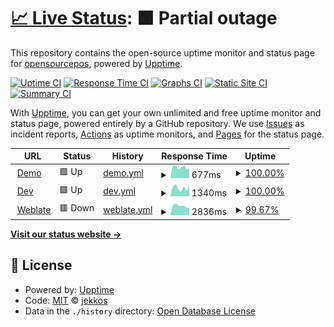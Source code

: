 # [📈 Live Status](https://status.opensourcepos.org): <!--live status--> **🟧 Partial outage**

This repository contains the open-source uptime monitor and status page for [opensourcepos](https://status.opensourcepos.org), powered by [Upptime](https://github.com/upptime/upptime).

[![Uptime CI](https://github.com/koj-co/upptime/workflows/Uptime%20CI/badge.svg)](https://github.com/koj-co/upptime/actions?query=workflow%3A%22Uptime+CI%22)
[![Response Time CI](https://github.com/koj-co/upptime/workflows/Response%20Time%20CI/badge.svg)](https://github.com/koj-co/upptime/actions?query=workflow%3A%22Response+Time+CI%22)
[![Graphs CI](https://github.com/koj-co/upptime/workflows/Graphs%20CI/badge.svg)](https://github.com/koj-co/upptime/actions?query=workflow%3A%22Graphs+CI%22)
[![Static Site CI](https://github.com/koj-co/upptime/workflows/Static%20Site%20CI/badge.svg)](https://github.com/koj-co/upptime/actions?query=workflow%3A%22Static+Site+CI%22)
[![Summary CI](https://github.com/koj-co/upptime/workflows/Summary%20CI/badge.svg)](https://github.com/koj-co/upptime/actions?query=workflow%3A%22Summary+CI%22)

With [Upptime](https://upptime.js.org), you can get your own unlimited and free uptime monitor and status page, powered entirely by a GitHub repository. We use [Issues](https://github.com/opensourcepos/opensourcepos/issues) as incident reports, [Actions](https://github.com/opensourcepos/opensourcepos/actions) as uptime monitors, and [Pages](https://status.opensourcepos.org) for the status page.

<!--start: status pages-->
<!-- This summary is generated by Upptime (https://github.com/upptime/upptime) -->
<!-- Do not edit this manually, your changes will be overwritten -->
<!-- prettier-ignore -->
| URL | Status | History | Response Time | Uptime |
| --- | ------ | ------- | ------------- | ------ |
| <img alt="" src="https://icons.duckduckgo.com/ip3/demo.opensourcepos.org.ico" height="13"> [Demo](https://demo.opensourcepos.org) | 🟩 Up | [demo.yml](https://github.com/opensourcepos/upptime/commits/HEAD/history/demo.yml) | <details><summary><img alt="Response time graph" src="./graphs/demo/response-time-week.png" height="20"> 677ms</summary><br><a href="https://status.opensourcepos.org/history/demo"><img alt="Response time 1316" src="https://img.shields.io/endpoint?url=https%3A%2F%2Fraw.githubusercontent.com%2Fopensourcepos%2Fupptime%2FHEAD%2Fapi%2Fdemo%2Fresponse-time.json"></a><br><a href="https://status.opensourcepos.org/history/demo"><img alt="24-hour response time 584" src="https://img.shields.io/endpoint?url=https%3A%2F%2Fraw.githubusercontent.com%2Fopensourcepos%2Fupptime%2FHEAD%2Fapi%2Fdemo%2Fresponse-time-day.json"></a><br><a href="https://status.opensourcepos.org/history/demo"><img alt="7-day response time 677" src="https://img.shields.io/endpoint?url=https%3A%2F%2Fraw.githubusercontent.com%2Fopensourcepos%2Fupptime%2FHEAD%2Fapi%2Fdemo%2Fresponse-time-week.json"></a><br><a href="https://status.opensourcepos.org/history/demo"><img alt="30-day response time 629" src="https://img.shields.io/endpoint?url=https%3A%2F%2Fraw.githubusercontent.com%2Fopensourcepos%2Fupptime%2FHEAD%2Fapi%2Fdemo%2Fresponse-time-month.json"></a><br><a href="https://status.opensourcepos.org/history/demo"><img alt="1-year response time 1270" src="https://img.shields.io/endpoint?url=https%3A%2F%2Fraw.githubusercontent.com%2Fopensourcepos%2Fupptime%2FHEAD%2Fapi%2Fdemo%2Fresponse-time-year.json"></a></details> | <details><summary><a href="https://status.opensourcepos.org/history/demo">100.00%</a></summary><a href="https://status.opensourcepos.org/history/demo"><img alt="All-time uptime 94.95%" src="https://img.shields.io/endpoint?url=https%3A%2F%2Fraw.githubusercontent.com%2Fopensourcepos%2Fupptime%2FHEAD%2Fapi%2Fdemo%2Fuptime.json"></a><br><a href="https://status.opensourcepos.org/history/demo"><img alt="24-hour uptime 100.00%" src="https://img.shields.io/endpoint?url=https%3A%2F%2Fraw.githubusercontent.com%2Fopensourcepos%2Fupptime%2FHEAD%2Fapi%2Fdemo%2Fuptime-day.json"></a><br><a href="https://status.opensourcepos.org/history/demo"><img alt="7-day uptime 100.00%" src="https://img.shields.io/endpoint?url=https%3A%2F%2Fraw.githubusercontent.com%2Fopensourcepos%2Fupptime%2FHEAD%2Fapi%2Fdemo%2Fuptime-week.json"></a><br><a href="https://status.opensourcepos.org/history/demo"><img alt="30-day uptime 100.00%" src="https://img.shields.io/endpoint?url=https%3A%2F%2Fraw.githubusercontent.com%2Fopensourcepos%2Fupptime%2FHEAD%2Fapi%2Fdemo%2Fuptime-month.json"></a><br><a href="https://status.opensourcepos.org/history/demo"><img alt="1-year uptime 85.84%" src="https://img.shields.io/endpoint?url=https%3A%2F%2Fraw.githubusercontent.com%2Fopensourcepos%2Fupptime%2FHEAD%2Fapi%2Fdemo%2Fuptime-year.json"></a></details>
| <img alt="" src="https://icons.duckduckgo.com/ip3/dev.opensourcepos.org.ico" height="13"> [Dev](https://dev.opensourcepos.org) | 🟩 Up | [dev.yml](https://github.com/opensourcepos/upptime/commits/HEAD/history/dev.yml) | <details><summary><img alt="Response time graph" src="./graphs/dev/response-time-week.png" height="20"> 1340ms</summary><br><a href="https://status.opensourcepos.org/history/dev"><img alt="Response time 1344" src="https://img.shields.io/endpoint?url=https%3A%2F%2Fraw.githubusercontent.com%2Fopensourcepos%2Fupptime%2FHEAD%2Fapi%2Fdev%2Fresponse-time.json"></a><br><a href="https://status.opensourcepos.org/history/dev"><img alt="24-hour response time 1844" src="https://img.shields.io/endpoint?url=https%3A%2F%2Fraw.githubusercontent.com%2Fopensourcepos%2Fupptime%2FHEAD%2Fapi%2Fdev%2Fresponse-time-day.json"></a><br><a href="https://status.opensourcepos.org/history/dev"><img alt="7-day response time 1340" src="https://img.shields.io/endpoint?url=https%3A%2F%2Fraw.githubusercontent.com%2Fopensourcepos%2Fupptime%2FHEAD%2Fapi%2Fdev%2Fresponse-time-week.json"></a><br><a href="https://status.opensourcepos.org/history/dev"><img alt="30-day response time 1259" src="https://img.shields.io/endpoint?url=https%3A%2F%2Fraw.githubusercontent.com%2Fopensourcepos%2Fupptime%2FHEAD%2Fapi%2Fdev%2Fresponse-time-month.json"></a><br><a href="https://status.opensourcepos.org/history/dev"><img alt="1-year response time 1353" src="https://img.shields.io/endpoint?url=https%3A%2F%2Fraw.githubusercontent.com%2Fopensourcepos%2Fupptime%2FHEAD%2Fapi%2Fdev%2Fresponse-time-year.json"></a></details> | <details><summary><a href="https://status.opensourcepos.org/history/dev">100.00%</a></summary><a href="https://status.opensourcepos.org/history/dev"><img alt="All-time uptime 86.25%" src="https://img.shields.io/endpoint?url=https%3A%2F%2Fraw.githubusercontent.com%2Fopensourcepos%2Fupptime%2FHEAD%2Fapi%2Fdev%2Fuptime.json"></a><br><a href="https://status.opensourcepos.org/history/dev"><img alt="24-hour uptime 100.00%" src="https://img.shields.io/endpoint?url=https%3A%2F%2Fraw.githubusercontent.com%2Fopensourcepos%2Fupptime%2FHEAD%2Fapi%2Fdev%2Fuptime-day.json"></a><br><a href="https://status.opensourcepos.org/history/dev"><img alt="7-day uptime 100.00%" src="https://img.shields.io/endpoint?url=https%3A%2F%2Fraw.githubusercontent.com%2Fopensourcepos%2Fupptime%2FHEAD%2Fapi%2Fdev%2Fuptime-week.json"></a><br><a href="https://status.opensourcepos.org/history/dev"><img alt="30-day uptime 100.00%" src="https://img.shields.io/endpoint?url=https%3A%2F%2Fraw.githubusercontent.com%2Fopensourcepos%2Fupptime%2FHEAD%2Fapi%2Fdev%2Fuptime-month.json"></a><br><a href="https://status.opensourcepos.org/history/dev"><img alt="1-year uptime 82.88%" src="https://img.shields.io/endpoint?url=https%3A%2F%2Fraw.githubusercontent.com%2Fopensourcepos%2Fupptime%2FHEAD%2Fapi%2Fdev%2Fuptime-year.json"></a></details>
| <img alt="" src="https://icons.duckduckgo.com/ip3/translate.opensourcepos.org.ico" height="13"> [Weblate](https://translate.opensourcepos.org) | 🟥 Down | [weblate.yml](https://github.com/opensourcepos/upptime/commits/HEAD/history/weblate.yml) | <details><summary><img alt="Response time graph" src="./graphs/weblate/response-time-week.png" height="20"> 2836ms</summary><br><a href="https://status.opensourcepos.org/history/weblate"><img alt="Response time 1167" src="https://img.shields.io/endpoint?url=https%3A%2F%2Fraw.githubusercontent.com%2Fopensourcepos%2Fupptime%2FHEAD%2Fapi%2Fweblate%2Fresponse-time.json"></a><br><a href="https://status.opensourcepos.org/history/weblate"><img alt="24-hour response time 4508" src="https://img.shields.io/endpoint?url=https%3A%2F%2Fraw.githubusercontent.com%2Fopensourcepos%2Fupptime%2FHEAD%2Fapi%2Fweblate%2Fresponse-time-day.json"></a><br><a href="https://status.opensourcepos.org/history/weblate"><img alt="7-day response time 2836" src="https://img.shields.io/endpoint?url=https%3A%2F%2Fraw.githubusercontent.com%2Fopensourcepos%2Fupptime%2FHEAD%2Fapi%2Fweblate%2Fresponse-time-week.json"></a><br><a href="https://status.opensourcepos.org/history/weblate"><img alt="30-day response time 1446" src="https://img.shields.io/endpoint?url=https%3A%2F%2Fraw.githubusercontent.com%2Fopensourcepos%2Fupptime%2FHEAD%2Fapi%2Fweblate%2Fresponse-time-month.json"></a><br><a href="https://status.opensourcepos.org/history/weblate"><img alt="1-year response time 1157" src="https://img.shields.io/endpoint?url=https%3A%2F%2Fraw.githubusercontent.com%2Fopensourcepos%2Fupptime%2FHEAD%2Fapi%2Fweblate%2Fresponse-time-year.json"></a></details> | <details><summary><a href="https://status.opensourcepos.org/history/weblate">99.67%</a></summary><a href="https://status.opensourcepos.org/history/weblate"><img alt="All-time uptime 99.79%" src="https://img.shields.io/endpoint?url=https%3A%2F%2Fraw.githubusercontent.com%2Fopensourcepos%2Fupptime%2FHEAD%2Fapi%2Fweblate%2Fuptime.json"></a><br><a href="https://status.opensourcepos.org/history/weblate"><img alt="24-hour uptime 97.69%" src="https://img.shields.io/endpoint?url=https%3A%2F%2Fraw.githubusercontent.com%2Fopensourcepos%2Fupptime%2FHEAD%2Fapi%2Fweblate%2Fuptime-day.json"></a><br><a href="https://status.opensourcepos.org/history/weblate"><img alt="7-day uptime 99.67%" src="https://img.shields.io/endpoint?url=https%3A%2F%2Fraw.githubusercontent.com%2Fopensourcepos%2Fupptime%2FHEAD%2Fapi%2Fweblate%2Fuptime-week.json"></a><br><a href="https://status.opensourcepos.org/history/weblate"><img alt="30-day uptime 99.92%" src="https://img.shields.io/endpoint?url=https%3A%2F%2Fraw.githubusercontent.com%2Fopensourcepos%2Fupptime%2FHEAD%2Fapi%2Fweblate%2Fuptime-month.json"></a><br><a href="https://status.opensourcepos.org/history/weblate"><img alt="1-year uptime 99.17%" src="https://img.shields.io/endpoint?url=https%3A%2F%2Fraw.githubusercontent.com%2Fopensourcepos%2Fupptime%2FHEAD%2Fapi%2Fweblate%2Fuptime-year.json"></a></details>

<!--end: status pages-->

[**Visit our status website →**](https://status.opensourcepos.org)

## 📄 License

- Powered by: [Upptime](https://github.com/upptime/upptime)
- Code: [MIT](./LICENSE) © [jekkos](https://github.com/jekkos)
- Data in the `./history` directory: [Open Database License](https://opendatacommons.org/licenses/odbl/1-0/)
